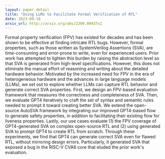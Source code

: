 ```yaml
---
layout: paper_detail
title: "Using LLMs to Facilitate Formal Verification of RTL"
date: 2023-09-18
arxiv_url: http://arxiv.org/abs/2309.09437v2
---
```


Formal property verification (FPV) has existed for decades and has been shown to be effective at finding intricate RTL bugs. However, formal properties, such as those written as SystemVerilog Assertions (SVA), are time-consuming and error-prone to write, even for experienced users. Prior work has attempted to lighten this burden by raising the abstraction level so that SVA is generated from high-level specifications. However, this does not eliminate the manual effort of reasoning and writing about the detailed hardware behavior. Motivated by the increased need for FPV in the era of heterogeneous hardware and the advances in large language models (LLMs), we set out to explore whether LLMs can capture RTL behavior and generate correct SVA properties.   First, we design an FPV-based evaluation framework that measures the correctness and completeness of SVA. Then, we evaluate GPT4 iteratively to craft the set of syntax and semantic rules needed to prompt it toward creating better SVA. We extend the open-source AutoSVA framework by integrating our improved GPT4-based flow to generate safety properties, in addition to facilitating their existing flow for liveness properties. Lastly, our use cases evaluate (1) the FPV coverage of GPT4-generated SVA on complex open-source RTL and (2) using generated SVA to prompt GPT4 to create RTL from scratch.   Through these experiments, we find that GPT4 can generate correct SVA even for flawed RTL, without mirroring design errors. Particularly, it generated SVA that exposed a bug in the RISC-V CVA6 core that eluded the prior work's evaluation.
